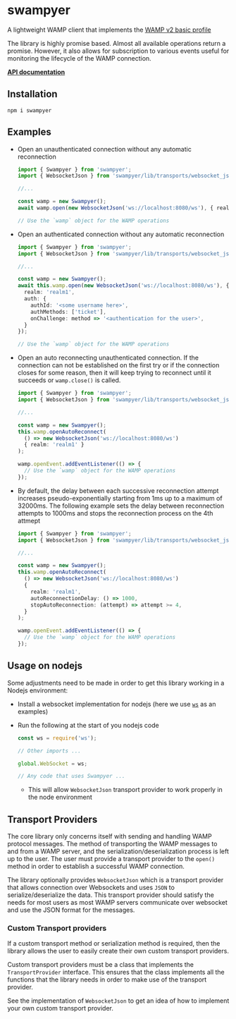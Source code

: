 # swampyer

A lightweight WAMP client that implements the [WAMP v2 basic profile](https://wamp-proto.org/_static/gen/wamp_latest.html)

The library is highly promise based. Almost all available operations return a promise. However, it also allows for subscription to various events useful for monitoring the lifecycle of the WAMP connection.

**[API documentation](docs/modules.md)**

## Installation

```
npm i swampyer
```

## Examples

- Open an unauthenticated connection without any automatic reconnection

  ```ts
  import { Swampyer } from 'swampyer';
  import { WebsocketJson } from 'swampyer/lib/transports/websocket_json';

  //...

  const wamp = new Swampyer();
  await wamp.open(new WebsocketJson('ws://localhost:8080/ws'), { realm: 'realm1' });

  // Use the `wamp` object for the WAMP operations
  ```
- Open an authenticated connection without any automatic reconnection

  ```ts
  import { Swampyer } from 'swampyer';
  import { WebsocketJson } from 'swampyer/lib/transports/websocket_json';

  //...

  const wamp = new Swampyer();
  await this.wamp.open(new WebsocketJson('ws://localhost:8080/ws'), {
    realm: 'realm1',
    auth: {
      authId: '<some username here>',
      authMethods: ['ticket'],
      onChallenge: method => '<authentication for the user>',
    }
  });

  // Use the `wamp` object for the WAMP operations
  ```
- Open an auto reconnecting unauthenticated connection. If the connection can not be established on the first try or if the connection closes for some reason, then it will keep trying to reconnect until it succeeds or `wamp.close()` is called. 

  ```ts
  import { Swampyer } from 'swampyer';
  import { WebsocketJson } from 'swampyer/lib/transports/websocket_json';

  //...

  const wamp = new Swampyer();
  this.wamp.openAutoReconnect(
    () => new WebsocketJson('ws://localhost:8080/ws')
    { realm: 'realm1' }
  );

  wamp.openEvent.addEventListener(() => {
    // Use the `wamp` object for the WAMP operations
  });
  ```

- By default, the delay between each successive reconnection attempt increases pseudo-exponentially starting from 1ms up to a maximum of 32000ms. The following example sets the delay between reconnection attempts to 1000ms and stops the reconnection process on the 4th attmept

  ```ts
  import { Swampyer } from 'swampyer';
  import { WebsocketJson } from 'swampyer/lib/transports/websocket_json';

  //...

  const wamp = new Swampyer();
  this.wamp.openAutoReconnect(
    () => new WebsocketJson('ws://localhost:8080/ws')
    {
      realm: 'realm1',
      autoReconnectionDelay: () => 1000,
      stopAutoReconnection: (attempt) => attempt >= 4,
    }
  );

  wamp.openEvent.addEventListener(() => {
    // Use the `wamp` object for the WAMP operations
  });
  ```

## Usage on nodejs

Some adjustments need to be made in order to get this library working in a Nodejs environment:
- Install a websocket implementation for nodejs (here we use [`ws`](https://www.npmjs.com/package/ws) as an examples)
- Run the following at the start of you nodejs code

  ```js
  const ws = require('ws');

  // Other imports ...

  global.WebSocket = ws;

  // Any code that uses Swampyer ...
  ```

  - This will allow `WebsocketJson` transport provider to work properly in the node environment

## Transport Providers

The core library only concerns itself with sending and handling WAMP protocol messages. The method of transporting the WAMP messages to and from a WAMP server, and the serialization/deserialization process is left up to the user. The user must provide a transport provider to the `open()` method in order to establish a successful WAMP connection.

The library optionally provides `WebsocketJson` which is a transport provider that allows connection over Websockets and uses `JSON` to serialize/deserialize the data. This transport provider should satisfy the needs for most users as most WAMP servers communicate over websocket and use the JSON format for the messages.

### Custom Transport providers

If a custom transport method or serialization method is required, then the library allows the user to easily create their own custom transport providers.

Custom transport providers must be a class that implements the `TransportProvider` interface. This ensures that the class implements all the functions that the library needs in order to make use of the transport provider.

See the implementation of `WebsocketJson` to get an idea of how to implement your own custom transport provider.
